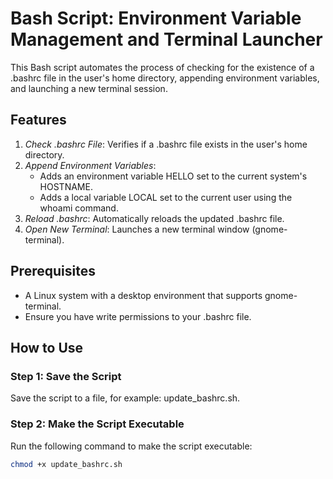 # Bash Script: Environment Variable Management and Terminal Launcher

This Bash script automates the process of checking for the existence of a .bashrc file in the user's home directory, appending environment variables, and launching a new terminal session.

## Features

1. *Check .bashrc File*: Verifies if a .bashrc file exists in the user's home directory.
2. *Append Environment Variables*:
   - Adds an environment variable HELLO set to the current system's HOSTNAME.
   - Adds a local variable LOCAL set to the current user using the whoami command.
3. *Reload .bashrc*: Automatically reloads the updated .bashrc file.
4. *Open New Terminal*: Launches a new terminal window (gnome-terminal).

## Prerequisites

- A Linux system with a desktop environment that supports gnome-terminal.
- Ensure you have write permissions to your .bashrc file.

## How to Use

### Step 1: Save the Script

Save the script to a file, for example: update_bashrc.sh.

### Step 2: Make the Script Executable

Run the following command to make the script executable:

```bash
chmod +x update_bashrc.sh

